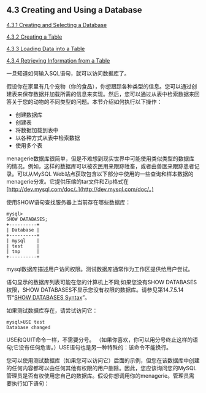 ## 4.3 Creating and Using a Database

[4.3.1 Creating and Selecting a Database](https://dev.mysql.com/doc/refman/5.7/en/creating-database.html)

[4.3.2 Creating a Table](https://dev.mysql.com/doc/refman/5.7/en/creating-tables.html)

[4.3.3 Loading Data into a Table](https://dev.mysql.com/doc/refman/5.7/en/loading-tables.html)

[4.3.4 Retrieving Information from a Table](https://dev.mysql.com/doc/refman/5.7/en/retrieving-data.html)

一旦知道如何输入SQL语句，就可以访问数据库了。

假设你在家里有几个宠物（你的食品），你想跟踪各种类型的信息。您可以通过创建表来保存数据并加载所需的信息来实现。然后，您可以通过从表中检索数据来回答关于您的动物的不同类型的问题。本节介绍如何执行以下操作：

* 创建数据库
* 创建表
* 将数据加载到表中
* 以各种方式从表中检索数据
* 使用多个表

menagerie数据库很简单，但是不难想到现实世界中可能使用类似类型的数据库的情况。例如，这样的数据库可以被农民用来跟踪牲畜，或者由兽医来跟踪患者记录。可以从MySQL Web站点获取包含以下部分中使用的一些查询和样本数据的menagerie分发。它提供压缩的tar文件和Zip格式在[http://dev.mysql.com/doc/。](http://dev.mysql.com/doc/。)

使用SHOW语句查找服务器上当前存在哪些数据库：

```
mysql>
SHOW DATABASES;
+----------+
| Database |
+----------+
| mysql    |
| test     |
| tmp      |
+----------+
```

mysql数据库描述用户访问权限。测试数据库通常作为工作区提供给用户尝试。

语句显示的数据库列表可能在您的计算机上不同;如果您没有SHOW DATABASES权限，SHOW DATABASES不显示您没有权限的数据库。请参见第14.7.5.14节“[SHOW DATABASES Syntax](https://dev.mysql.com/doc/refman/5.7/en/show-databases.html)”。

如果测试数据库存在，请尝试访问它：

```
mysql>USE test
Database changed
```

USE和QUIT命令一样，不需要分号。 （如果你喜欢，你可以用分号终止这样的语句;它没有任何危害。）USE语句也是另一种特殊的：该命令不能换行。

您可以使用测试数据库（如果您可以访问它）后面的示例，但您在该数据库中创建的任何内容都可以由任何其他有权限的用户删除。因此，您应该询问您的MySQL管理员是否有权使用您自己的数据库。假设你想调用你的menagerie。管理员需要执行如下语句：

